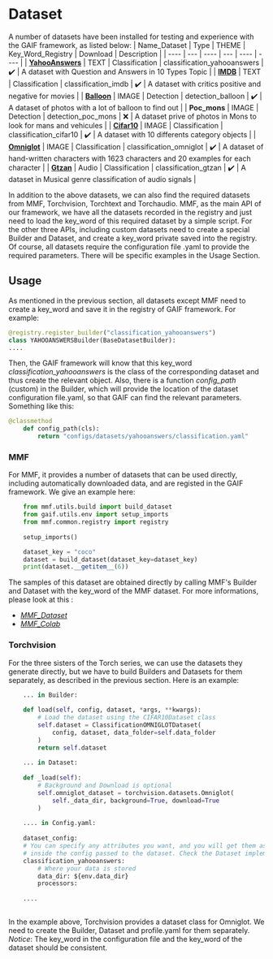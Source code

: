 # Dataset
A number of datasets have been installed for testing and experience with the GAIF framework, as listed below:
| Name_Dataset | Type | THEME | Key_Word_Registry | Download | Description |
| ---- | --- | ---- | --- | ---- | ---- |
| [**YahooAnswers**](https://paperswithcode.com/sota/text-classification-on-yahoo-answers) | TEXT | Classification | classification_yahooanswers | :heavy_check_mark: | A dataset with Question and Answers in 10 Types Topic |
| [**IMDB**](https://paperswithcode.com/dataset/imdb-movie-reviews) | TEXT | Classification | classification_imdb | :heavy_check_mark: | A dataset with critics positive and negative for movies | 
| [**Balloon**](https://github.com/matterport/Mask_RCNN) | IMAGE | Detection | detection_balloon | :heavy_check_mark: | A dataset of photos with a lot of balloon to find out |
| **Poc_mons** | IMAGE | Detection | detection_poc_mons | :x: | A dataset prive of photos in Mons to look for mans and vehicules |
| [**Cifar10**](https://paperswithcode.com/dataset/cifar-10) | IMAGE | Classification | classification_cifar10 | :heavy_check_mark: | A dataset with 10 differents category objects |
| [**Omniglot**](https://paperswithcode.com/dataset/omniglot-1) | IMAGE | Classification | classification_omniglot | :heavy_check_mark: | A dataset of hand-written characters with 1623 characters and 20 examples for each character |
| [**Gtzan**](https://paperswithcode.com/dataset/gtzan) | Audio | Classification | classification_gtzan | :heavy_check_mark: | A dataset in Musical genre classification of audio signals |

In addition to the above datasets, we can also find the required datasets from MMF, Torchvision, Torchtext and Torchaudio. MMF, as the main API of our framework, we have all the datasets recorded in the registry and just need to load the key_word of this required dataset by a simple script. For the other three APIs, including custom datasets need to create a special Builder and Dataset, and create a key_word private saved into the registry. Of course, all datasets require the configuration file .yaml to provide the required parameters. There will be specific examples in the Usage Section.

## Usage
As mentioned in the previous section, all datasets except MMF need to create a key_word and save it in the registry of GAIF framework. For example:
```python
@registry.register_builder("classification_yahooanswers")
class YAHOOANSWERSBuilder(BaseDatasetBuilder): 
....
```
Then, the GAIF framework will know that this key_word *classification_yahooanswers* is the class of the corresponding dataset and thus create the relevant object. Also, there is a function *config_path* (custom) in the Builder, which will provide the location of the dataset configuration file.yaml, so that GAIF can find the relevant parameters. Something like this:
``` python
@classmethod
    def config_path(cls):
        return "configs/datasets/yahooanswers/classification.yaml"
```

### MMF
  For MMF, it provides a number of datasets that can be used directly, including automatically downloaded data, and are registed in the GAIF framework. We give an example here:
```python
    from mmf.utils.build import build_dataset
    from gaif.utils.env import setup_imports
    from mmf.common.registry import registry
    
    setup_imports()

    dataset_key = "coco"
    dataset = build_dataset(dataset_key=dataset_key)
    print(dataset.__getitem__(6))
```
  The samples of this dataset are obtained directly by calling MMF's Builder and Dataset with the key_word of the MMF dataset. For more informations, please look at this : 
  - [*MMF_Dataset*](https://github.com/facebookresearch/mmf/tree/master/mmf/datasets/builders)
  - [*MMF_Colab*](https://colab.research.google.com/github/facebookresearch/mmf/blob/notebooks/notebooks/kdd_tutorial.ipynb#scrollTo=wu5o2DbhHp8M)

### Torchvision
  For the three sisters of the Torch series, we can use the datasets they generate directly, but we have to build Builders and Datasets for them separately, as described in the previous section. Here is an example: 
```python
    ... in Builder:
    
    def load(self, config, dataset, *args, **kwargs):
        # Load the dataset using the CIFAR10Dataset class
        self.dataset = ClassificationOMNIGLOTDataset(
            config, dataset, data_folder=self.data_folder
        )
        return self.dataset
        
    ... in Dataset:
    
    def _load(self):
        # Background and Download is optional
        self.omniglot_dataset = torchvision.datasets.Omniglot(
            self._data_dir, background=True, download=True
        )
    
    .... in Config.yaml:
    
    dataset_config:
    # You can specify any attributes you want, and you will get them as attributes
    # inside the config passed to the dataset. Check the Dataset implementation below.
    classification_yahooanswers:
        # Where your data is stored
        data_dir: ${env.data_dir}
        processors:
        
    .... 
    
```
In the example above, Torchvision provides a dataset class for Omniglot. We need to create the Builder, Dataset and profile.yaml for them separately.  *Notice*: The key_word in the configuration file and the key_word of the dataset should be consistent.
